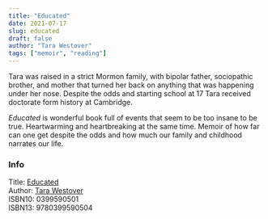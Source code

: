 ```yaml
---
title: "Educated"
date: 2021-07-17
slug: educated
draft: false
author: "Tara Westover"
tags: ["memoir", "reading"]
---
```


Tara was raised in a strict Mormon family, with bipolar father,
sociopathic brother, and mother that turned her back on anything that
was happening under her nose. Despite the odds and starting school
at 17 Tara received doctorate form history at Cambridge.

_Educated_ is wonderful book full of events that seem to be too
insane to be true. Heartwarming and heartbreaking at the same time.
Memoir of how far can one get despite the odds and how much our
family and childhood narrates our life.

### Info

Title: [Educated](https://en.wikipedia.org/wiki/Educated_(book)) \
Author: [Tara Westover](https://en.wikipedia.org/wiki/Tara_Westover) \
ISBN10: 0399590501 \
ISBN13: 9780399590504
